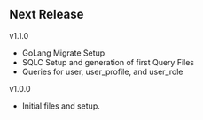 Next Release
-

v1.1.0
* GoLang Migrate Setup
* SQLC Setup and generation of first Query Files 
* Queries for user, user_profile, and user_role 

v1.0.0
* Initial files and setup.